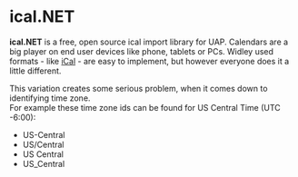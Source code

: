# ical.NET

**ical.NET** is a free, open source ical import library for UAP. 
Calendars are a big player on end user devices like phone, tablets or PCs. Widley used formats - like [iCal](https://tools.ietf.org/html/rfc5545) - are easy to implement, but however everyone does it a little different.  

This variation creates some serious problem, when it comes down to identifying time zone.  
For example these time zone ids can be found for US Central Time (UTC -6:00):  
+ US-Central
+ US/Central
+ US Central
+ US_Central

